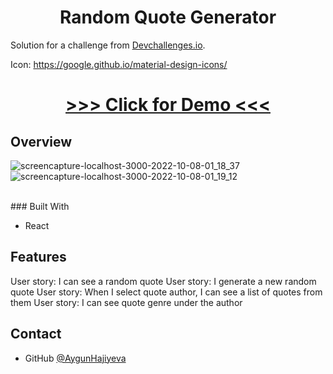 <h1 align="center">Random Quote Generator</h1>

<div >
   Solution for a challenge from  <a href="http://devchallenges.io" target="_blank">Devchallenges.io</a>.
</div>

Icon: https://google.github.io/material-design-icons/


<div align="center">
  <h1>
    <a href="">
      >>> Click for Demo <<<
    </a>
  </h1>
</div>


## Overview
![screencapture-localhost-3000-2022-10-08-01_18_37](https://user-images.githubusercontent.com/99952793/194765423-c059cf9c-c454-4c1f-abce-78bb8b3fbb33.png)
![screencapture-localhost-3000-2022-10-08-01_19_12](https://user-images.githubusercontent.com/99952793/194765426-48ab7422-aea7-4028-8797-960158b1d99b.png)

   <br>
### Built With
  <ul>
      <li>React</li>  
   </ul>

## Features

User story: I can see a random quote
User story: I generate a new random quote
User story: When I select quote author, I can see a list of quotes from them
User story: I can see quote genre under the author




## Contact

- GitHub [@AygunHajiyeva](https://https://github.com/AygunHajiyeva)
